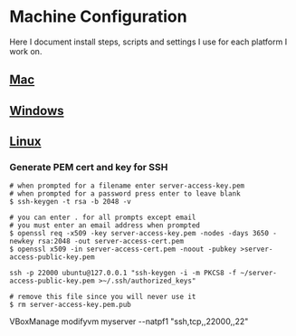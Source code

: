 # Machine Configuration

Here I document install steps, scripts and settings I use for each platform I work on.

## [Mac](MAC.md)
## [Windows](Windows.md)
## [Linux](Linux.md)

### Generate PEM cert and key for SSH

```
# when prompted for a filename enter server-access-key.pem
# when prompted for a password press enter to leave blank
$ ssh-keygen -t rsa -b 2048 -v

# you can enter . for all prompts except email
# you must enter an email address when prompted
$ openssl req -x509 -key server-access-key.pem -nodes -days 3650 -newkey rsa:2048 -out server-access-cert.pem
$ openssl x509 -in server-access-cert.pem -noout -pubkey >server-access-public-key.pem

ssh -p 22000 ubuntu@127.0.0.1 "ssh-keygen -i -m PKCS8 -f ~/server-access-public-key.pem >~/.ssh/authorized_keys"

# remove this file since you will never use it
$ rm server-access-key.pem.pub
```


VBoxManage modifyvm myserver --natpf1 "ssh,tcp,,22000,,22"
